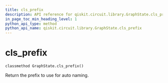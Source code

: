 ```yaml
---
title: cls_prefix
description: API reference for qiskit.circuit.library.GraphState.cls_prefix
in_page_toc_min_heading_level: 1
python_api_type: method
python_api_name: qiskit.circuit.library.GraphState.cls_prefix
---
```


# cls\_prefix

<span id="qiskit.circuit.library.GraphState.cls_prefix" />

`classmethod GraphState.cls_prefix()`

Return the prefix to use for auto naming.

